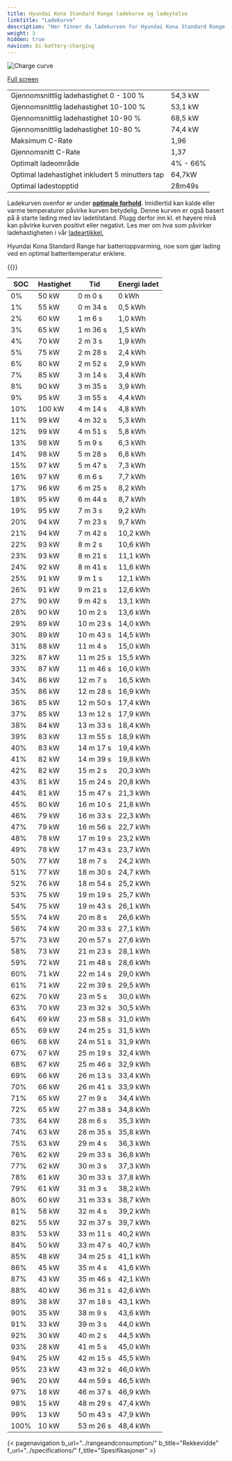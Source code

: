 ```yaml
---
title: Hyundai Kona Standard Range ladekurve og ladeytelse
linktitle: "Ladekurve"
description: "Her finner du ladekurven for Hyundai Kona Standard Range."
weight: 3
hidden: true
navicon: bi-battery-charging
---
```

<!-- markdownlint-disable MD033 -->
<img src="/images/models/hyundai/kona/kona_standard_range/chargingcurve.svg" alt="Charge curve" class="img-fluid">

[Full screen](/images/models/hyundai/kona/kona_standard_range/chargingcurve.svg)


<table class="table table-striped border">
<tbody>
<tr>
<td>Gjennomsnittlig ladehastighet 0 - 100 %</td><td>54,3 kW</td>
</tr>
<tr>
<td>Gjennomsnittlig ladehastighet 10-100 %</td><td>53,1 kW</td>
</tr>
<tr>
<td>Gjennomsnittlig ladehastighet 10-90 %</td><td>68,5 kW</td>
</tr>
<tr>
<td>Gjennomsnittlig ladehastighet 10-80 %</td><td>74,4 kW</td>
</tr>
<tr>
<td>Maksimum C-Rate</td><td>1,96</td>
</tr>
<tr>
<td>Gjennomsnitt C-Rate</td><td>1,37</td>
</tr>
<tr>
<td>Optimalt ladeområde</td><td>4% - 66%</td>
</tr>
<tr>
<td>Optimal ladehastighet inkludert 5 minutters tap</td><td>64,7kW</td>
</tr>
<tr>
<td>Optimal ladestopptid</td><td>28m49s</td>
</tr>
</tbody>
</table>


Ladekurven ovenfor er under **[optimale forhold](../../../../../technology/battery/charging/#temperatur)**. Imidlertid kan kalde eller varme temperaturer påvirke kurven betydelig. Denne kurven er også basert på å starte lading med lav ladetilstand. Plugg derfor inn kl. et høyere nivå kan påvirke kurven positivt eller negativt. Les mer om hva som påvirker ladehastigheten i vår [ladeartikkel.](../../../../../technology/battery/charging/)


Hyundai Kona Standard Range har batterioppvarming, noe som gjør lading ved en optimal batteritemperatur enklere.


{{<evkxdisplayaddarticle />}}
<table class="table table-striped border">
<thead>
<tr><th>SOC</th><th>Hastighet</th><th>Tid</th><th>Energi ladet</th></tr>
</thead>
<tbody>
<tr>
<td>0%</td><td>50 kW</td><td> 0 m 0 s </td><td>0 kWh </td>
</tr>
<tr>
<td>1%</td><td>55 kW</td><td> 0 m 34 s </td><td>0,5 kWh </td>
</tr>
<tr>
<td>2%</td><td>60 kW</td><td> 1 m 6 s </td><td>1,0 kWh </td>
</tr>
<tr>
<td>3%</td><td>65 kW</td><td> 1 m 36 s </td><td>1,5 kWh </td>
</tr>
<tr>
<td>4%</td><td>70 kW</td><td> 2 m 3 s </td><td>1,9 kWh </td>
</tr>
<tr>
<td>5%</td><td>75 kW</td><td> 2 m 28 s </td><td>2,4 kWh </td>
</tr>
<tr>
<td>6%</td><td>80 kW</td><td> 2 m 52 s </td><td>2,9 kWh </td>
</tr>
<tr>
<td>7%</td><td>85 kW</td><td> 3 m 14 s </td><td>3,4 kWh </td>
</tr>
<tr>
<td>8%</td><td>90 kW</td><td> 3 m 35 s </td><td>3,9 kWh </td>
</tr>
<tr>
<td>9%</td><td>95 kW</td><td> 3 m 55 s </td><td>4,4 kWh </td>
</tr>
<tr>
<td>10%</td><td>100 kW</td><td> 4 m 14 s </td><td>4,8 kWh </td>
</tr>
<tr>
<td>11%</td><td>99 kW</td><td> 4 m 32 s </td><td>5,3 kWh </td>
</tr>
<tr>
<td>12%</td><td>99 kW</td><td> 4 m 51 s </td><td>5,8 kWh </td>
</tr>
<tr>
<td>13%</td><td>98 kW</td><td> 5 m 9 s </td><td>6,3 kWh </td>
</tr>
<tr>
<td>14%</td><td>98 kW</td><td> 5 m 28 s </td><td>6,8 kWh </td>
</tr>
<tr>
<td>15%</td><td>97 kW</td><td> 5 m 47 s </td><td>7,3 kWh </td>
</tr>
<tr>
<td>16%</td><td>97 kW</td><td> 6 m 6 s </td><td>7,7 kWh </td>
</tr>
<tr>
<td>17%</td><td>96 kW</td><td> 6 m 25 s </td><td>8,2 kWh </td>
</tr>
<tr>
<td>18%</td><td>95 kW</td><td> 6 m 44 s </td><td>8,7 kWh </td>
</tr>
<tr>
<td>19%</td><td>95 kW</td><td> 7 m 3 s </td><td>9,2 kWh </td>
</tr>
<tr>
<td>20%</td><td>94 kW</td><td> 7 m 23 s </td><td>9,7 kWh </td>
</tr>
<tr>
<td>21%</td><td>94 kW</td><td> 7 m 42 s </td><td>10,2 kWh </td>
</tr>
<tr>
<td>22%</td><td>93 kW</td><td> 8 m 2 s </td><td>10,6 kWh </td>
</tr>
<tr>
<td>23%</td><td>93 kW</td><td> 8 m 21 s </td><td>11,1 kWh </td>
</tr>
<tr>
<td>24%</td><td>92 kW</td><td> 8 m 41 s </td><td>11,6 kWh </td>
</tr>
<tr>
<td>25%</td><td>91 kW</td><td> 9 m 1 s </td><td>12,1 kWh </td>
</tr>
<tr>
<td>26%</td><td>91 kW</td><td> 9 m 21 s </td><td>12,6 kWh </td>
</tr>
<tr>
<td>27%</td><td>90 kW</td><td> 9 m 42 s </td><td>13,1 kWh </td>
</tr>
<tr>
<td>28%</td><td>90 kW</td><td> 10 m 2 s </td><td>13,6 kWh </td>
</tr>
<tr>
<td>29%</td><td>89 kW</td><td> 10 m 23 s </td><td>14,0 kWh </td>
</tr>
<tr>
<td>30%</td><td>89 kW</td><td> 10 m 43 s </td><td>14,5 kWh </td>
</tr>
<tr>
<td>31%</td><td>88 kW</td><td> 11 m 4 s </td><td>15,0 kWh </td>
</tr>
<tr>
<td>32%</td><td>87 kW</td><td> 11 m 25 s </td><td>15,5 kWh </td>
</tr>
<tr>
<td>33%</td><td>87 kW</td><td> 11 m 46 s </td><td>16,0 kWh </td>
</tr>
<tr>
<td>34%</td><td>86 kW</td><td> 12 m 7 s </td><td>16,5 kWh </td>
</tr>
<tr>
<td>35%</td><td>86 kW</td><td> 12 m 28 s </td><td>16,9 kWh </td>
</tr>
<tr>
<td>36%</td><td>85 kW</td><td> 12 m 50 s </td><td>17,4 kWh </td>
</tr>
<tr>
<td>37%</td><td>85 kW</td><td> 13 m 12 s </td><td>17,9 kWh </td>
</tr>
<tr>
<td>38%</td><td>84 kW</td><td> 13 m 33 s </td><td>18,4 kWh </td>
</tr>
<tr>
<td>39%</td><td>83 kW</td><td> 13 m 55 s </td><td>18,9 kWh </td>
</tr>
<tr>
<td>40%</td><td>83 kW</td><td> 14 m 17 s </td><td>19,4 kWh </td>
</tr>
<tr>
<td>41%</td><td>82 kW</td><td> 14 m 39 s </td><td>19,8 kWh </td>
</tr>
<tr>
<td>42%</td><td>82 kW</td><td> 15 m 2 s </td><td>20,3 kWh </td>
</tr>
<tr>
<td>43%</td><td>81 kW</td><td> 15 m 24 s </td><td>20,8 kWh </td>
</tr>
<tr>
<td>44%</td><td>81 kW</td><td> 15 m 47 s </td><td>21,3 kWh </td>
</tr>
<tr>
<td>45%</td><td>80 kW</td><td> 16 m 10 s </td><td>21,8 kWh </td>
</tr>
<tr>
<td>46%</td><td>79 kW</td><td> 16 m 33 s </td><td>22,3 kWh </td>
</tr>
<tr>
<td>47%</td><td>79 kW</td><td> 16 m 56 s </td><td>22,7 kWh </td>
</tr>
<tr>
<td>48%</td><td>78 kW</td><td> 17 m 19 s </td><td>23,2 kWh </td>
</tr>
<tr>
<td>49%</td><td>78 kW</td><td> 17 m 43 s </td><td>23,7 kWh </td>
</tr>
<tr>
<td>50%</td><td>77 kW</td><td> 18 m 7 s </td><td>24,2 kWh </td>
</tr>
<tr>
<td>51%</td><td>77 kW</td><td> 18 m 30 s </td><td>24,7 kWh </td>
</tr>
<tr>
<td>52%</td><td>76 kW</td><td> 18 m 54 s </td><td>25,2 kWh </td>
</tr>
<tr>
<td>53%</td><td>75 kW</td><td> 19 m 19 s </td><td>25,7 kWh </td>
</tr>
<tr>
<td>54%</td><td>75 kW</td><td> 19 m 43 s </td><td>26,1 kWh </td>
</tr>
<tr>
<td>55%</td><td>74 kW</td><td> 20 m 8 s </td><td>26,6 kWh </td>
</tr>
<tr>
<td>56%</td><td>74 kW</td><td> 20 m 33 s </td><td>27,1 kWh </td>
</tr>
<tr>
<td>57%</td><td>73 kW</td><td> 20 m 57 s </td><td>27,6 kWh </td>
</tr>
<tr>
<td>58%</td><td>73 kW</td><td> 21 m 23 s </td><td>28,1 kWh </td>
</tr>
<tr>
<td>59%</td><td>72 kW</td><td> 21 m 48 s </td><td>28,6 kWh </td>
</tr>
<tr>
<td>60%</td><td>71 kW</td><td> 22 m 14 s </td><td>29,0 kWh </td>
</tr>
<tr>
<td>61%</td><td>71 kW</td><td> 22 m 39 s </td><td>29,5 kWh </td>
</tr>
<tr>
<td>62%</td><td>70 kW</td><td> 23 m 5 s </td><td>30,0 kWh </td>
</tr>
<tr>
<td>63%</td><td>70 kW</td><td> 23 m 32 s </td><td>30,5 kWh </td>
</tr>
<tr>
<td>64%</td><td>69 kW</td><td> 23 m 58 s </td><td>31,0 kWh </td>
</tr>
<tr>
<td>65%</td><td>69 kW</td><td> 24 m 25 s </td><td>31,5 kWh </td>
</tr>
<tr>
<td>66%</td><td>68 kW</td><td> 24 m 51 s </td><td>31,9 kWh </td>
</tr>
<tr>
<td>67%</td><td>67 kW</td><td> 25 m 19 s </td><td>32,4 kWh </td>
</tr>
<tr>
<td>68%</td><td>67 kW</td><td> 25 m 46 s </td><td>32,9 kWh </td>
</tr>
<tr>
<td>69%</td><td>66 kW</td><td> 26 m 13 s </td><td>33,4 kWh </td>
</tr>
<tr>
<td>70%</td><td>66 kW</td><td> 26 m 41 s </td><td>33,9 kWh </td>
</tr>
<tr>
<td>71%</td><td>65 kW</td><td> 27 m 9 s </td><td>34,4 kWh </td>
</tr>
<tr>
<td>72%</td><td>65 kW</td><td> 27 m 38 s </td><td>34,8 kWh </td>
</tr>
<tr>
<td>73%</td><td>64 kW</td><td> 28 m 6 s </td><td>35,3 kWh </td>
</tr>
<tr>
<td>74%</td><td>63 kW</td><td> 28 m 35 s </td><td>35,8 kWh </td>
</tr>
<tr>
<td>75%</td><td>63 kW</td><td> 29 m 4 s </td><td>36,3 kWh </td>
</tr>
<tr>
<td>76%</td><td>62 kW</td><td> 29 m 33 s </td><td>36,8 kWh </td>
</tr>
<tr>
<td>77%</td><td>62 kW</td><td> 30 m 3 s </td><td>37,3 kWh </td>
</tr>
<tr>
<td>78%</td><td>61 kW</td><td> 30 m 33 s </td><td>37,8 kWh </td>
</tr>
<tr>
<td>79%</td><td>61 kW</td><td> 31 m 3 s </td><td>38,2 kWh </td>
</tr>
<tr>
<td>80%</td><td>60 kW</td><td> 31 m 33 s </td><td>38,7 kWh </td>
</tr>
<tr>
<td>81%</td><td>58 kW</td><td> 32 m 4 s </td><td>39,2 kWh </td>
</tr>
<tr>
<td>82%</td><td>55 kW</td><td> 32 m 37 s </td><td>39,7 kWh </td>
</tr>
<tr>
<td>83%</td><td>53 kW</td><td> 33 m 11 s </td><td>40,2 kWh </td>
</tr>
<tr>
<td>84%</td><td>50 kW</td><td> 33 m 47 s </td><td>40,7 kWh </td>
</tr>
<tr>
<td>85%</td><td>48 kW</td><td> 34 m 25 s </td><td>41,1 kWh </td>
</tr>
<tr>
<td>86%</td><td>45 kW</td><td> 35 m 4 s </td><td>41,6 kWh </td>
</tr>
<tr>
<td>87%</td><td>43 kW</td><td> 35 m 46 s </td><td>42,1 kWh </td>
</tr>
<tr>
<td>88%</td><td>40 kW</td><td> 36 m 31 s </td><td>42,6 kWh </td>
</tr>
<tr>
<td>89%</td><td>38 kW</td><td> 37 m 18 s </td><td>43,1 kWh </td>
</tr>
<tr>
<td>90%</td><td>35 kW</td><td> 38 m 9 s </td><td>43,6 kWh </td>
</tr>
<tr>
<td>91%</td><td>33 kW</td><td> 39 m 3 s </td><td>44,0 kWh </td>
</tr>
<tr>
<td>92%</td><td>30 kW</td><td> 40 m 2 s </td><td>44,5 kWh </td>
</tr>
<tr>
<td>93%</td><td>28 kW</td><td> 41 m 5 s </td><td>45,0 kWh </td>
</tr>
<tr>
<td>94%</td><td>25 kW</td><td> 42 m 15 s </td><td>45,5 kWh </td>
</tr>
<tr>
<td>95%</td><td>23 kW</td><td> 43 m 32 s </td><td>46,0 kWh </td>
</tr>
<tr>
<td>96%</td><td>20 kW</td><td> 44 m 59 s </td><td>46,5 kWh </td>
</tr>
<tr>
<td>97%</td><td>18 kW</td><td> 46 m 37 s </td><td>46,9 kWh </td>
</tr>
<tr>
<td>98%</td><td>15 kW</td><td> 48 m 29 s </td><td>47,4 kWh </td>
</tr>
<tr>
<td>99%</td><td>13 kW</td><td> 50 m 43 s </td><td>47,9 kWh </td>
</tr>
<tr>
<td>100%</td><td>10 kW</td><td> 53 m 26 s </td><td>48,4 kWh </td>
</tr>
</tbody>
</table>


{< pagenavigation b_url="../rangeandconsumption/" b_title="Rekkevidde" f_url="../specifications/" f_title="Spesifikasjoner" >}
